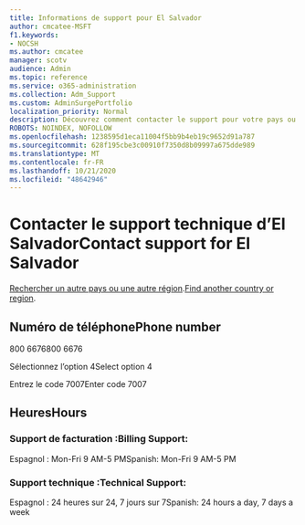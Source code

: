 ```yaml
---
title: Informations de support pour El Salvador
author: cmcatee-MSFT
f1.keywords:
- NOCSH
ms.author: cmcatee
manager: scotv
audience: Admin
ms.topic: reference
ms.service: o365-administration
ms.collection: Adm_Support
ms.custom: AdminSurgePortfolio
localization_priority: Normal
description: Découvrez comment contacter le support pour votre pays ou région.
ROBOTS: NOINDEX, NOFOLLOW
ms.openlocfilehash: 1238595d1eca11004f5bb9b4eb19c9652d91a787
ms.sourcegitcommit: 628f195cbe3c00910f7350d8b09997a675dde989
ms.translationtype: MT
ms.contentlocale: fr-FR
ms.lasthandoff: 10/21/2020
ms.locfileid: "48642946"
---
```

# <a name="contact-support-for-el-salvador"></a><span data-ttu-id="0d91f-103">Contacter le support technique d’El Salvador</span><span class="sxs-lookup"><span data-stu-id="0d91f-103">Contact support for El Salvador</span></span>

<span data-ttu-id="0d91f-104">[Rechercher un autre pays ou une autre région](../contact-support-for-business-products.md).</span><span class="sxs-lookup"><span data-stu-id="0d91f-104">[Find another country or region](../contact-support-for-business-products.md).</span></span>

## <a name="phone-number"></a><span data-ttu-id="0d91f-105">Numéro de téléphone</span><span class="sxs-lookup"><span data-stu-id="0d91f-105">Phone number</span></span>
<span data-ttu-id="0d91f-106">800 6676</span><span class="sxs-lookup"><span data-stu-id="0d91f-106">800 6676</span></span>

<span data-ttu-id="0d91f-107">Sélectionnez l’option 4</span><span class="sxs-lookup"><span data-stu-id="0d91f-107">Select option 4</span></span>

<span data-ttu-id="0d91f-108">Entrez le code 7007</span><span class="sxs-lookup"><span data-stu-id="0d91f-108">Enter code 7007</span></span>

## <a name="hours"></a><span data-ttu-id="0d91f-109">Heures</span><span class="sxs-lookup"><span data-stu-id="0d91f-109">Hours</span></span>
### <a name="billing-support"></a><span data-ttu-id="0d91f-110">Support de facturation :</span><span class="sxs-lookup"><span data-stu-id="0d91f-110">Billing Support:</span></span>

<span data-ttu-id="0d91f-111">Espagnol : Mon-Fri 9 AM-5 PM</span><span class="sxs-lookup"><span data-stu-id="0d91f-111">Spanish: Mon-Fri 9 AM-5 PM</span></span>

### <a name="technical-support"></a><span data-ttu-id="0d91f-112">Support technique :</span><span class="sxs-lookup"><span data-stu-id="0d91f-112">Technical Support:</span></span>

<span data-ttu-id="0d91f-113">Espagnol : 24 heures sur 24, 7 jours sur 7</span><span class="sxs-lookup"><span data-stu-id="0d91f-113">Spanish: 24 hours a day, 7 days a week</span></span>

